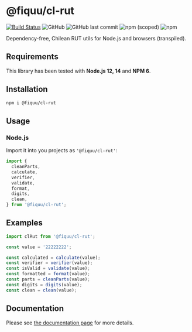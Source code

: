 # @fiquu/cl-rut

[![Build Status](https://travis-ci.org/fiquu/cl-rut.svg?branch=master)](https://travis-ci.org/fiquu/cl-rut)
![GitHub](https://img.shields.io/github/license/fiquu/cl-rut)
![GitHub last commit](https://img.shields.io/github/last-commit/fiquu/cl-rut)
![npm (scoped)](https://img.shields.io/npm/v/@fiquu/cl-rut)
![npm](https://img.shields.io/npm/dw/@fiquu/cl-rut)

Dependency-free, Chilean RUT utils for Node.js and browsers (transpiled).

## Requirements

This library has been tested with **Node.js 12, 14** and **NPM 6**.

## Installation

```sh
npm i @fiquu/cl-rut
```

## Usage

### Node.js

Import it into you projects as `'@fiquu/cl-rut'`:

```ts
import {
  cleanParts,
  calculate,
  verifier,
  validate,
  format,
  digits,
  clean,
} from '@fiquu/cl-rut';
```

## Examples

```ts
import clRut from '@fiquu/cl-rut';

const value = '22222222';

const calculated = calculate(value);
const verifier = verifier(value);
const isValid = validate(value);
const formatted = format(value);
const parts = cleanParts(value);
const digits = digits(value);
const clean = clean(value);
```

## Documentation

Please see [the documentation page](https://fiquu.github.io/cl-rut/) for more details.
